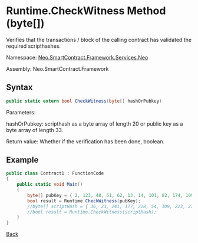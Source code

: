 # Runtime.CheckWitness Method (byte[])

Verifies that the transactions / block of the calling contract has validated the required scripthashes.

Namespace: [Neo.SmartContract.Framework.Services.Neo](../../neo.md)

Assembly: Neo.SmartContract.Framework

## Syntax

```c#
public static extern bool CheckWitness(byte[] hashOrPubkey)
```

Parameters:

hashOrPubkey: scripthash as a byte array of length 20 or public key as a byte array of length 33.

Return value: Whether if the verification has been done, boolean.

## Example

```c#
public class Contract1 : FunctionCode
{
    public static void Main()
    {
        byte[] pubKey = { 2, 123, 48, 51, 62, 13, 14, 101, 82, 174, 109, 29, 169, 249, 64, 159, 85, 30, 53, 238, 151, 25, 48, 94, 148, 93, 196, 220, 186, 153, 132, 86, 202 };
        bool result = Runtime.CheckWitness(pubKey);
        //byte[] scriptHash = { 36, 23, 241, 177, 228, 54, 109, 223, 27, 237, 139, 54, 207, 38, 132, 101, 172, 3, 10, 73 };
        //bool result = Runtime.CheckWitness(scriptHash);
    }
}
```



[Back](../Runtime.md)